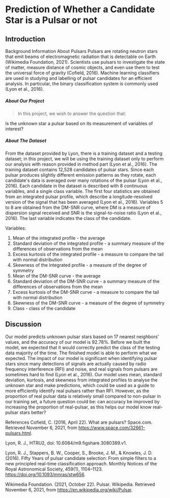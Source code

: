 # Prediction of Whether a Candidate Star is a Pulsar or not

## Introduction
Background Information About Pulsars
Pulsars are rotating neutron stars that emit beams of electromagnetic radiation that is detectable on Earth (Wikimedia Foundation, 2021). Scientists use pulsars to investigate the state of matter, measure distance of cosmic objects, and even use them to test the universal force of gravity (Cofield, 2016). Machine learning classifiers are used in studying and labelling of pulsar candidates for an efficient analysis. In particular, the binary classification system is commonly used (Lyon et al., 2016).

##### About Our Project
>In this project, we wish to answer the question that:

Is the unknown star a pulsar based on its measurement of variables of interest?

##### About The Dataset
From the dataset provided by Lyon, there is a training dataset and a testing dataset; in this project, we will be using the training dataset only to perform our analysis with reason provided in method part (Lyon et al., 2016). The training dataset contains 12,528 candidates of pulsar stars. Since each pulsar produces slightly different emission patterns as they rotate, each candidate's data is averaged over many rotations of the pulsar (Lyon et al., 2016). Each candidate in the dataset is described with 8 continuous variables, and a single class variable. The first four statistics are obtained from an integrated pulsar profile, which describe a longitude-resolved version of the signal that has been averaged (Lyon et al., 2016). Variables 5 to 8 are obtained from the DM-SNR curve, where DM is a measure of dispersion signal received and SNR is the signal-to-noise ratio (Lyon et al., 2016). The last variable indicates the class of the candidate.

Variables:

1. Mean of the integrated profile - the average
2. Standard deviation of the integrated profile - a summary measure of the differences of observations from the mean
3. Excess kurtosis of the integrated profile - a measure to compare the tail with normal distribution
4. Skewness of the integrated profile - a measure of the degree of symmetry
5. Mean of the DM-SNR curve - the average
6. Standard deviation of the DM-SNR curve - a summary measure of the differences of observations from the mean
7. Excess kurtosis of the DM-SNR curve - a measure to compare the tail with normal distribution
8. Skewness of the DM-SNR curve - a measure of the degree of symmetry
9. Class - class of the candidate



## Discussion
Our model predicts unknown pulsar stars based on 17 nearest neighbors' values, and the accuracy of our model is 92.78%. Before we built the model, we expected that it would correctly predict the class of the testing data majority of the time. The finished model is able to perform what we expected. The impact of our model is significant when identifying pulsar stars since many detections of signals are actually caused by radio frequency interference (RFI) and noise, and real signals from pulsars are sometimes hard to find (Lyon et al., 2016). Our model uses mean, standard deviation, kurtosis, and skewness from integrated profiles to analyse the unknown star and make predictions, which could be used as a guide to more efficiently identify real pulsars rather than RFI. However, as the proportion of real pulsar data is relatively small compared to non-pulsar in our training set, a future question could be: can accuracy be improved by increasing the proportion of real-pulsar, as this helps our model know real-pulsar stars better?

References
Cofield, C. (2016, April 22). What are pulsars? Space.com. Retrieved November 6, 2021, from https://www.space.com/32661-pulsars.html.

Lyon, R. J., HTRU2, doi: 10.6084/m9.figshare.3080389.v1.

Lyon, R. J., Stappers, B. W., Cooper, S., Brooke, J. M., & Knowles, J. D. (2016). Fifty Years of pulsar candidate selection: From simple filters to a new principled real-time classification approach. Monthly Notices of the Royal Astronomical Society, 459(1), 1104–1123. https://doi.org/10.1093/mnras/stw656.

Wikimedia Foundation. (2021, October 22). Pulsar. Wikipedia. Retrieved November 6, 2021, from https://en.wikipedia.org/wiki/Pulsar.
